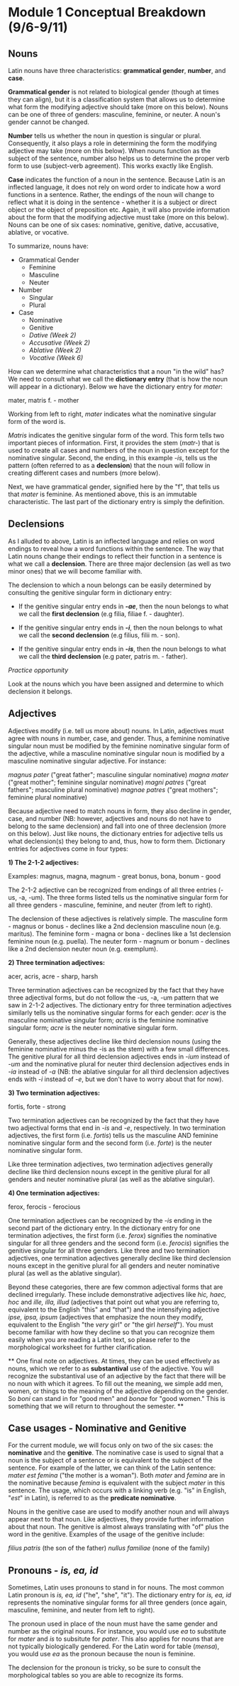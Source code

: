 # Module 1 Conceptual Breakdown (9/6-9/11)

## Nouns

Latin nouns have three characteristics: **grammatical gender**, **number**, and **case**.

**Grammatical gender** is not related to biological gender (though at times they can align), but it is a classification system that allows us to determine what form the modifying adjective should take (more on this below). Nouns can be one of three of genders: masculine, feminine, or neuter. A noun's gender cannot be changed.

**Number** tells us whether the noun in question is singular or plural. Consequently, it also plays a role in determining the form the modifying adjective may take (more on this below). When nouns function as the subject of the sentence, number also helps us to determine the proper verb form to use (subject-verb agreement). This works exactly like English.

**Case** indicates the function of a noun in the sentence. Because Latin is an inflected language, it does not rely on word order to indicate how a word functions in a sentence. Rather, the endings of the noun will change to reflect what it is doing in the sentence - whether it is a subject or direct object or the object of preposition etc. Again, it will also provide information about the form that the modifying adjective must take (more on this below). Nouns can be one of six cases: nominative, genitive, dative, accusative, ablative, or vocative.

To summarize, nouns have:

- Grammatical Gender
  * Feminine
  * Masculine
  * Neuter
- Number
  * Singular
  * Plural
- Case
  * Nominative
  * Genitive
  * *Dative (Week 2)*
  * *Accusative (Week 2)*
  * *Ablative (Week 2)*
  * *Vocative (Week 6)*

How can we determine what characteristics that a noun "in the wild" has? We need to consult what we call the **dictionary entry** (that is how the noun will appear in a dictionary). Below we have the dictionary entry for *mater*:

mater, matris f. - mother

Working from left to right, *mater* indicates what the nominative singular form of the word is.

*Matris* indicates the genitive singular form of the word. This form tells two important pieces of information. First, it provides the stem (*matr-*) that is used to create all cases and numbers of the noun in question except for the nominative singular. Second, the ending, in this example *-is*, tells us the pattern (often referred to as a **declension**) that the noun will follow in creating different cases and numbers (more below).

Next, we have grammatical gender, signified here by the "f", that tells us that *mater* is feminine. As mentioned above, this is an immutable characteristic. The last part of the dictionary entry is simply the definition.

## Declensions

As I alluded to above, Latin is an inflected language and relies on word endings to reveal how a word functions within the sentence. The way that Latin nouns change their endings to reflect their function in a sentence is what we call a **declension**. There are three major declension (as well as two minor ones) that we will become familiar with.

The declension to which a noun belongs can be easily determined by consulting the genitive singular form in dictionary entry:
- If the genitive singular entry ends in ***-ae***, then the noun belongs to what we call the **first declension** (e.g filia, filiae f. - daughter).

- If the genitive singular entry ends in ***-i***, then the noun belongs to what we call the **second declension** (e.g filius, filii m. - son).

- If the genitive singular entry ends in ***-is***, then the noun belongs to what we call the **third declension** (e.g pater, patris m. - father).

*Practice opportunity*

Look at the nouns which you have been assigned and determine to which declension it belongs.

## Adjectives

Adjectives modify (i.e. tell us more about) nouns. In Latin, adjectives must agree with nouns in number, case, and gender. Thus, a feminine nominative singular noun must be modified by the feminine nominative singular form of the adjective, while a masculine nominative singular noun is modified by a masculine nominative singular adjective. For instance:

*magnus pater* ("great father"; masculine singular nominative)
*magna mater* ("great mother"; feminine singular nominative)
*magni patres* ("great fathers"; masculine plural nominative)
*magnae patres* ("great mothers"; feminine plural nominative)

Because adjective need to match nouns in form, they also decline in gender, case, and number (NB: however, adjectives and nouns do not have to belong to the same declension) and fall into one of three declension (more on this below). Just like nouns, the dictionary entries for adjective tells us what declension(s) they belong to and, thus, how to form them. Dictionary entries for adjectives come in four types:

**1) The 2-1-2 adjectives:**

Examples: magnus, magna, magnum - great
          bonus, bona, bonum - good

The 2-1-2 adjective can be recognized from endings of all three entries (-us, -a, -um). The three forms listed tells us the nominative singular form for all three genders - masculine, feminine, and neuter (from left to right).  

The declension of these adjectives is relatively simple. The masculine form - magnus or bonus - declines like a 2nd declension masculine noun (e.g. maritus). The feminine form - magna or bona - declines like a 1st declension feminine noun (e.g. puella). The neuter form - magnum or bonum - declines like a 2nd declension neuter noun (e.g. exemplum).

**2) Three termination adjectives:**

acer, acris, acre - sharp, harsh

Three termination adjectives can be recognized by the fact that they have three adjectival forms, but do not follow the -us, -a, -um pattern that we saw in 2-1-2 adjectives. The dictionary entry for three termination adjectives similarly tells us the nominative singular forms for each gender: *acer* is the masculine nominative singular form; *acris* is the feminine nominative singular form; *acre* is the neuter nominative  singular form.

Generally, these adjectives decline like third declension nouns (using the feminine nominative minus the -is as the stem) with a few small differences. The genitive plural for all third declension adjectives ends in *-ium* instead of *-um* and the nominative plural for neuter third declension adjectives ends in *-ia* instead of *-a* (NB: the ablative singular for all third declension adjectives ends with *-i* instead of *-e*, but we don't have to worry about that for now).

**3) Two termination adjectives:**

fortis, forte - strong

Two termination adjectives can be recognized by the fact that they have two adjectival forms that end in *-is* and *-e*, respectively. In two termination adjectives, the first form (i.e. *fortis*) tells us the masculine AND feminine nominative singular form and the second form (i.e. *forte*) is the neuter nominative  singular form.

Like three termination adjectives, two termination adjectives generally decline like third declension nouns except in the genitive plural for all genders and neuter nominative plural (as well as the ablative singular).

**4) One termination adjectives:**

ferox, ferocis - ferocious

One termination adjectives can be recognized by the *-is* ending in the second part of the dictionary entry. In the dictionary entry for one termination adjectives, the first form (i.e. *ferox*) signifies the nominative singular for all three genders and the second form (i.e. *ferocis*) signifies the genitive singular for all three genders. Like three and two termination adjectives, one termination adjectives generally decline like third declension nouns except in the genitive plural for all genders and neuter nominative plural (as well as the ablative singular).

Beyond these categories, there are few common adjectival forms that are declined irregularly. These include demonstrative adjectives like *hic, haec, hoc* and *ille, illa, illud* (adjectives that point out what you are referring to, equivalent to the English "this" and "that") and the intensifying adjective *ipse, ipsa, ipsum* (adjectives that emphasize the noun they modify, equivalent to the English "the *very* girl" or "the girl *herself*"). You must become familiar with how they decline so that you can recognize them easily when you are reading a Latin text, so please refer to the morphological worksheet for further clarification.

** One final note on adjectives. At times, they can be used effectively as nouns, which we refer to as **substantival** use of the adjective. You will recognize the substantival use of an adjective by the fact that there will be no noun with which it agrees. To fill out the meaning, we simple add men, women, or things to the meaning of the adjective depending on the gender. So *boni* can  stand in for "good men" and *bonae* for "good women." This is something that we will return to throughout the semester. **

## Case usages - Nominative and Genitive

For the current module, we will focus only on two of the six cases: the **nominative** and the **genitive**. The nominative case is used to signal that a noun is the subject of a sentence or is equivalent to the subject of the sentence. For example of the latter, we can think of the Latin sentence: *mater est femina* ("the mother is a woman"). Both *mater* and *femina* are in the nominative because *femina* is equivalent with the subject *mater* in this sentence. The usage, which occurs with a linking verb (e.g. "is" in English, "*est*" in Latin), is referred to as the **predicate nominative**.

Nouns in the genitive case are used to modify another noun and will always appear next to that noun. Like adjectives, they provide further information about that noun. The genitive is almost always translating with "of" plus the word in the genitive. Examples of the usage of the genitive include:

*filius patris* (the son of the father)
*nullus familiae* (none of the family)

## Pronouns - *is, ea, id*

Sometimes, Latin uses pronouns to stand in for nouns. The most common Latin pronoun is *is, ea, id* ("he", "she", "it"). The dictionary entry for *is, ea, id* represents the nominative singular forms for all three genders (once again, masculine, feminine, and neuter from left to right).

The pronoun used in place of the noun must have the same gender and number as the original nouns. For instance, you would use *ea* to substitute for *mater* and *is* to subsitute for *pater*. This also applies for nouns that are not typically biologically gendered. For the Latin word for table (*mensa*), you would use *ea* as the pronoun because the noun is feminine.

The declension for the pronoun is tricky, so be sure to consult the morphological tables so you are able to recognize its forms.

